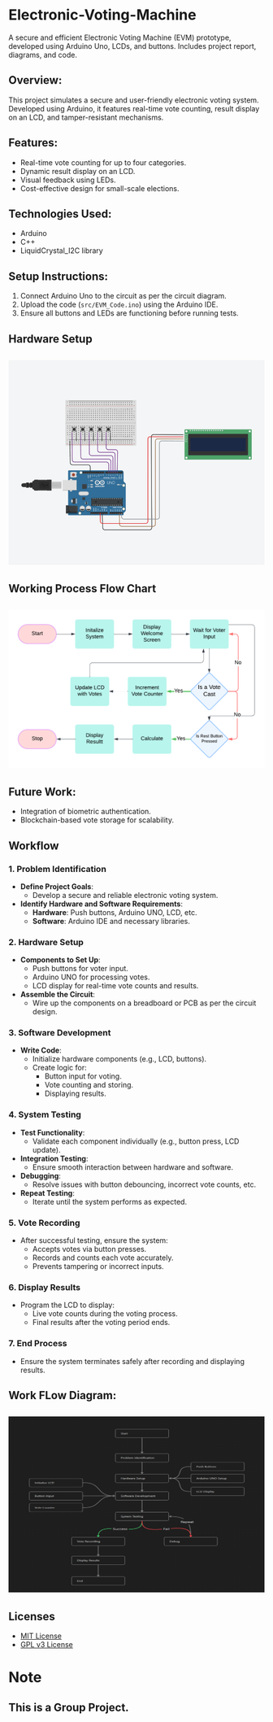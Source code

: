 # Electronic-Voting-Machine
A secure and efficient Electronic Voting Machine (EVM) prototype, developed using Arduino Uno, LCDs, and buttons. Includes project report, diagrams, and code.
## Overview:
This project simulates a secure and user-friendly electronic voting system. Developed using Arduino, it features real-time vote counting, result display on an LCD, and tamper-resistant mechanisms.

## Features:
- Real-time vote counting for up to four categories.
- Dynamic result display on an LCD.
- Visual feedback using LEDs.
- Cost-effective design for small-scale elections.

## Technologies Used:
- Arduino
- C++
- LiquidCrystal_I2C library

## Setup Instructions:
1. Connect Arduino Uno to the circuit as per the circuit diagram.
2. Upload the code (`src/EVM_Code.ino`) using the Arduino IDE.
3. Ensure all buttons and LEDs are functioning before running tests.

## Hardware Setup
![Hardware Setup](assets/HSet.png)
---
## Working Process Flow Chart 
![Flow Chart](assets/FlowChart.png)
---

## Future Work:
- Integration of biometric authentication.
- Blockchain-based vote storage for scalability.

## Workflow

### 1. Problem Identification
- **Define Project Goals**:
  - Develop a secure and reliable electronic voting system.
- **Identify Hardware and Software Requirements**:
  - **Hardware**: Push buttons, Arduino UNO, LCD, etc.
  - **Software**: Arduino IDE and necessary libraries.

### 2. Hardware Setup
- **Components to Set Up**:
  - Push buttons for voter input.
  - Arduino UNO for processing votes.
  - LCD display for real-time vote counts and results.
- **Assemble the Circuit**:
  - Wire up the components on a breadboard or PCB as per the circuit design.


### 3. Software Development
- **Write Code**:
  - Initialize hardware components (e.g., LCD, buttons).
  - Create logic for:
    - Button input for voting.
    - Vote counting and storing.
    - Displaying results.
   
### 4. System Testing
- **Test Functionality**:
  - Validate each component individually (e.g., button press, LCD update).
- **Integration Testing**:
  - Ensure smooth interaction between hardware and software.
- **Debugging**:
  - Resolve issues with button debouncing, incorrect vote counts, etc.
- **Repeat Testing**:
  - Iterate until the system performs as expected.


### 5. Vote Recording
- After successful testing, ensure the system:
  - Accepts votes via button presses.
  - Records and counts each vote accurately.
  - Prevents tampering or incorrect inputs.


### 6. Display Results
- Program the LCD to display:
  - Live vote counts during the voting process.
  - Final results after the voting period ends.


### 7. End Process
- Ensure the system terminates safely after recording and displaying results.

## Work FLow Diagram:
![Work_Flow](assets/WorkFlow.png)
---

## Licenses
- [MIT License](LICENSE-MIT)
- [GPL v3 License](LICENSE-GPL)

# Note
## This is a Group Project.   
